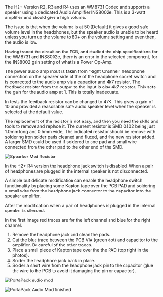 The H2+ Version R2, R3 and R4 uses an WM8731 Codec and supports a speaker using a dedicated Audio Amplifier INS8002e. This is a 3-watt amplifier and should give a high volume.

The issue is that when the volume is at 50 (Default) it gives a good safe volume level in the headphones, but the speaker audio is unable to be heard unless you turn up the volume to 80+ on the volume setting and even then, the audio is low.

Having traced the circuit on the PCB, and studied the chip specifications for the WM8731 and INS8002e, there is an error in the selected component, for the INS8002 gain setting of what is a Power Op-Amp.

The power audio amp input is taken from “Right Channel” headphone connection on the speaker side of the of the headphone socket switch and is connected to the audio amp via a capacitor and 4k7 resistor. The feedback resistor from the output to the input is also 4k7 resistor. This sets the gain for the audio amp at 1. This is totally inadequate.

In tests the feedback resistor can be changed to 47K. This gives a gain of 10 and provided a reasonable safe audio speaker level when the speaker is selected at the default value.

The replacement of the resistor is not easy, and then you need the skills and tools to remove and replace it. The current resistor is SMD 0402 being just 1.0mm long and 0.5mm wide, The indicated resistor should be remove with soldering iron solder pads cleaned and fluxed, and the new resistor added. A larger SMD could be used if soldered to one pad and small wire connected from the other pad to the other end of the SMD.

![Spearker Mod Resistor](https://user-images.githubusercontent.com/32274981/164781350-6f921fdd-5bfa-479f-8f2f-b3f520ee4c6e.jpg)


In the H2+ R4 version the headphone jack switch is disabled. When a pair of headphones are plugged in the internal speaker is not disconnected.

A simple but delicate modification can enable the headphone switch functionality by placing some Kapton tape over the PCB PAD and soldering a small wire from the headphone jack connector to the capacitor into the speaker amplifier.

After the modification when a pair of headphones is plugged in the internal speaker is silenced.

In the first image red traces are for the left channel and blue for the right channel.
1. Remove the headphone jack and clean the pads.
2. Cut the blue trace between the PCB VIA (green dot) and capacitor to the amplifier. Be careful of the other traces.
3. Place a small piece of Kapton tape over the the PAD (top right in the photos).
4. Solder the headphone jack back in place.
5. Solder a short wire from the headphone jack pin to the capacitor (glue the wire to the PCB to avoid it damaging the pin or capacitor).

![PortaPack audio mod](https://user-images.githubusercontent.com/54041511/195446597-310e0379-72b1-4f38-9260-16add6a3c15f.png)

![PortaPack Audio Mod finished](https://user-images.githubusercontent.com/54041511/195446633-6ba257b9-45d3-4bfc-a2c0-edc31a0f8091.png)
